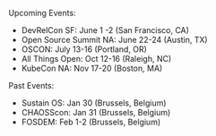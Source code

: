 Upcoming Events:
* DevRelCon SF: June 1 -2 (San Francisco, CA)
* Open Source Summit NA: June 22-24 (Austin, TX) 
* OSCON: July 13-16 (Portland, OR) 
* All Things Open: Oct 12-16 (Raleigh, NC) 
* KubeCon NA: Nov 17-20 (Boston, MA)


Past Events:
* Sustain OS: Jan 30 (Brussels, Belgium) 
* CHAOSScon: Jan 31 (Brussels, Belgium) 
* FOSDEM: Feb 1-2 (Brussels, Belgium) 
